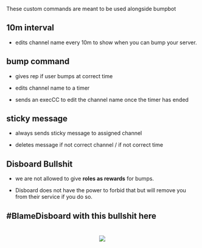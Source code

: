 





These custom commands are meant to be used alongside bumpbot

## 10m interval

- edits channel name every 10m to show when you can bump your server.

## bump command

- gives rep if user bumps at correct time

- edits channel name to a timer

- sends an execCC to edit the channel name once the timer has ended

## sticky message

- always sends sticky message to assigned channel

- deletes message if not correct channel / if not correct time

## Disboard Bullshit
- we are not allowed to give __roles as rewards__ for bumps.  

- Disboard does not have the power to forbid that but will remove you from their service if you do so.

## #BlameDisboard with this bullshit here


<h1 align="center"><img src="https://i.imgur.com/WUL0zgc.png"></img></h1>






